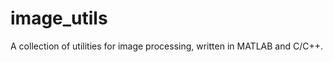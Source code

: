 image_utils
===========

A collection of utilities for image processing, written in MATLAB and C/C++.

